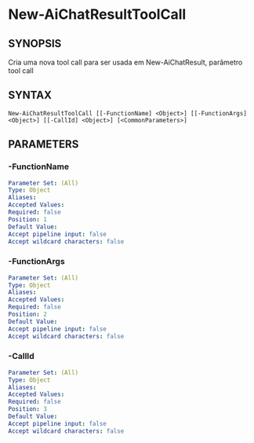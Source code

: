﻿---
external help file: powershai-help.xml
schema: 2.0.0
powershai: true
---

# New-AiChatResultToolCall

## SYNOPSIS <!--!= @#Synop !-->
Cria uma nova tool call para ser usada em New-AiChatResult, parâmetro tool call

## SYNTAX <!--!= @#Syntax !-->

```
New-AiChatResultToolCall [[-FunctionName] <Object>] [[-FunctionArgs] <Object>] [[-CallId] <Object>] [<CommonParameters>]
```

## PARAMETERS <!--!= @#Params !-->

### -FunctionName

```yml
Parameter Set: (All)
Type: Object
Aliases: 
Accepted Values: 
Required: false
Position: 1
Default Value: 
Accept pipeline input: false
Accept wildcard characters: false
```

### -FunctionArgs

```yml
Parameter Set: (All)
Type: Object
Aliases: 
Accepted Values: 
Required: false
Position: 2
Default Value: 
Accept pipeline input: false
Accept wildcard characters: false
```

### -CallId

```yml
Parameter Set: (All)
Type: Object
Aliases: 
Accepted Values: 
Required: false
Position: 3
Default Value: 
Accept pipeline input: false
Accept wildcard characters: false
```